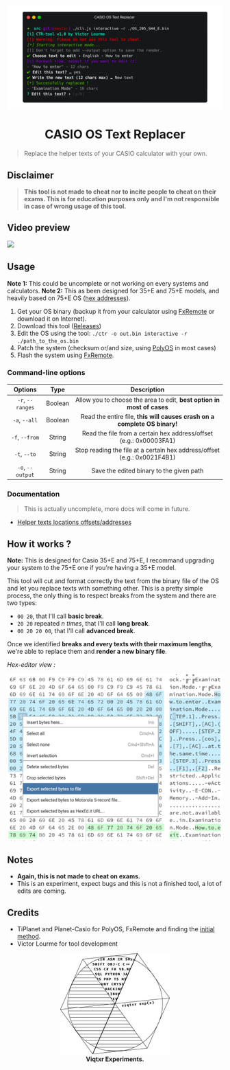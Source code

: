 <p align="center">
    <img src="assets/screen.png" />
</p>

<h1 align="center">CASIO OS Text Replacer</h1>

> Replace the helper texts of your CASIO calculator with your own.

## Disclaimer
> **This tool is not made to cheat nor to incite people to cheat on their exams. This is for education purposes only and I'm not responsible in case of wrong usage of this tool.**

## Video preview
<a href="https://asciinema.org/a/bfgDi6Yl4zVOf1RctRrAGZc1n" target="_blank"><img src="https://asciinema.org/a/bfgDi6Yl4zVOf1RctRrAGZc1n.svg" /></a>

## Usage
**Note 1:** This could be uncomplete or not working on every systems and calculators.
**Note 2:** This as been designed for 35+E and 75+E models, and heavily based on 75+E OS ([hex addresses](docs/Text%20Offsets.md)).

1. Get your OS binary (backup it from your calculator using [FxRemote](https://tiplanet.org/forum/archives_voir.php?id=301094) or download it on Internet).
2. Download this tool ([Releases](https://github.com/vlourme/casio-text-replacer/releases))
3. Edit the OS using the tool: `./ctr -o out.bin interactive -r ./path_to_the_os.bin`
4. Patch the system (checksum or/and size, using [PolyOS](https://tiplanet.org/forum/archives_voir.php?id=4475) in most cases)
5. Flash the system using [FxRemote](https://tiplanet.org/forum/archives_voir.php?id=301094).

### Command-line options
| Options | Type | Description |
|:-------:|:----:|:-----------:|
| `-r`, `--ranges` | Boolean | Allow you to choose the area to edit, **best option in most of cases** |
| `-a`, `--all` | Boolean | Read the entire file, **this will causes crash on a complete OS binary!** |
| `-f`, `--from` | String | Read the file from a certain hex address/offset (e.g.: 0x00003FA1) |
| `-t`, `--to` | String | Stop reading the file at a certain hex address/offset (e.g.: 0x0021F4B1) |
| `-o`, `--output` | String | Save the edited binary to the given path |

### Documentation
> This is actually uncomplete, more docs will come in future.

- [Helper texts locations offsets/addresses](docs/Text%20Offsets.md)

## How it works ?
**Note:** This is designed for Casio 35+E and 75+E, I recommand upgrading your system to the 75+E one if you're having a 35+E model.

This tool will cut and format correctly the text from the binary file of the OS and let you replace texts with something other. This is a pretty simple process, the only thing is to respect breaks from the system and there are two types:
- `00 20`, that I'll call **basic break**.
- `20 20` repeated *n times*, that I'll call **long break**.
- `00 20 20 00`, that I'll call **advanced break**.

Once we identified **breaks and every texts with their maximum lengths**, we're able to replace them and **render a new binary file**.

*Hex-editor view :*
<p align="center">
    <img src="assets/hex-editor.png" />
</p>

## Notes
- **Again, this is not made to cheat on exams.**
- This is an experiment, expect bugs and this is not a finished tool, a lot of edits are coming.

## Credits
- TiPlanet and Planet-Casio for PolyOS, FxRemote and finding the [initial method](https://tiplanet.org/forum/viewtopic.php?f=49&t=19297).
- Victor Lourme for tool development
<p align="center">
    <img src="assets/exp.png" width="256">
    <br />
    <b>Viqtxr Experiments.</b>
</p>